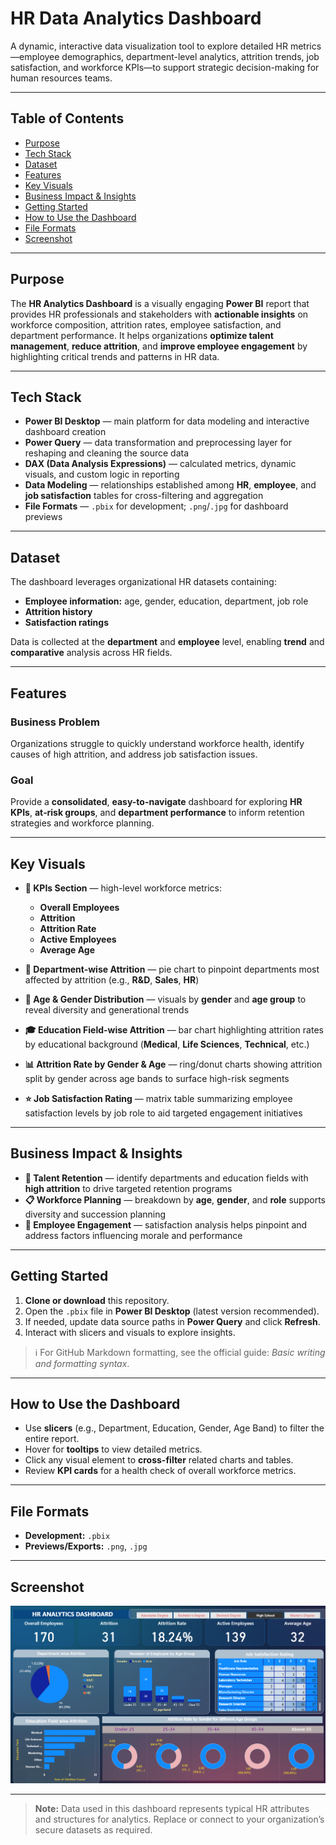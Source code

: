 # HR Data Analytics Dashboard

A dynamic, interactive data visualization tool to explore detailed HR metrics—employee demographics, department-level analytics, attrition trends, job satisfaction, and workforce KPIs—to support strategic decision-making for human resources teams.

---

## Table of Contents

* [Purpose](#purpose)
* [Tech Stack](#tech-stack)
* [Dataset](#dataset)
* [Features](#features)
* [Key Visuals](#key-visuals)
* [Business Impact & Insights](#business-impact--insights)
* [Getting Started](#getting-started)
* [How to Use the Dashboard](#how-to-use-the-dashboard)
* [File Formats](#file-formats)
* [Screenshot](#screenshot)

---

## Purpose

The **HR Analytics Dashboard** is a visually engaging **Power BI** report that provides HR professionals and stakeholders with **actionable insights** on workforce composition, attrition rates, employee satisfaction, and department performance. It helps organizations **optimize talent management**, **reduce attrition**, and **improve employee engagement** by highlighting critical trends and patterns in HR data.

---

## Tech Stack

* **Power BI Desktop** — main platform for data modeling and interactive dashboard creation
* **Power Query** — data transformation and preprocessing layer for reshaping and cleaning the source data
* **DAX (Data Analysis Expressions)** — calculated metrics, dynamic visuals, and custom logic in reporting
* **Data Modeling** — relationships established among **HR**, **employee**, and **job satisfaction** tables for cross-filtering and aggregation
* **File Formats** — `.pbix` for development; `.png`/`.jpg` for dashboard previews

---

## Dataset

The dashboard leverages organizational HR datasets containing:

* **Employee information:** age, gender, education, department, job role
* **Attrition history**
* **Satisfaction ratings**

Data is collected at the **department** and **employee** level, enabling **trend** and **comparative** analysis across HR fields.

---

## Features

### Business Problem

Organizations struggle to quickly understand workforce health, identify causes of high attrition, and address job satisfaction issues.

### Goal

Provide a **consolidated**, **easy-to-navigate** dashboard for exploring **HR KPIs**, **at‑risk groups**, and **department performance** to inform retention strategies and workforce planning.

---

## Key Visuals

* **🔢 KPIs Section** — high-level workforce metrics:

  * **Overall Employees**
  * **Attrition**
  * **Attrition Rate**
  * **Active Employees**
  * **Average Age**

* **🏢 Department-wise Attrition** — pie chart to pinpoint departments most affected by attrition (e.g., **R\&D**, **Sales**, **HR**)

* **👥 Age & Gender Distribution** — visuals by **gender** and **age group** to reveal diversity and generational trends

* **🎓 Education Field-wise Attrition** — bar chart highlighting attrition rates by educational background (**Medical**, **Life Sciences**, **Technical**, etc.)

* **📊 Attrition Rate by Gender & Age** — ring/donut charts showing attrition split by gender across age bands to surface high-risk segments

* **⭐ Job Satisfaction Rating** — matrix table summarizing employee satisfaction levels by job role to aid targeted engagement initiatives

---

## Business Impact & Insights

* **🎯 Talent Retention** — identify departments and education fields with **high attrition** to drive targeted retention programs
* **📋 Workforce Planning** — breakdown by **age**, **gender**, and **role** supports diversity and succession planning
* **💪 Employee Engagement** — satisfaction analysis helps pinpoint and address factors influencing morale and performance

---

## Getting Started

1. **Clone or download** this repository.
2. Open the `.pbix` file in **Power BI Desktop** (latest version recommended).
3. If needed, update data source paths in **Power Query** and click **Refresh**.
4. Interact with slicers and visuals to explore insights.

> ℹ️ For GitHub Markdown formatting, see the official guide: *Basic writing and formatting syntax*.

---

## How to Use the Dashboard

* Use **slicers** (e.g., Department, Education, Gender, Age Band) to filter the entire report.
* Hover for **tooltips** to view detailed metrics.
* Click any visual element to **cross-filter** related charts and tables.
* Review **KPI cards** for a health check of overall workforce metrics.

---

## File Formats

* **Development:** `.pbix`
* **Previews/Exports:** `.png`, `.jpg`

---

## Screenshot

![HR Analytics Dashboard Preview](https://github.com/SnehaAgar/HR-Data-Analytics-Dashboard/blob/main/HR_ANALYTICS.png)

---

> **Note:** Data used in this dashboard represents typical HR attributes and structures for analytics. Replace or connect to your organization’s secure datasets as required.

